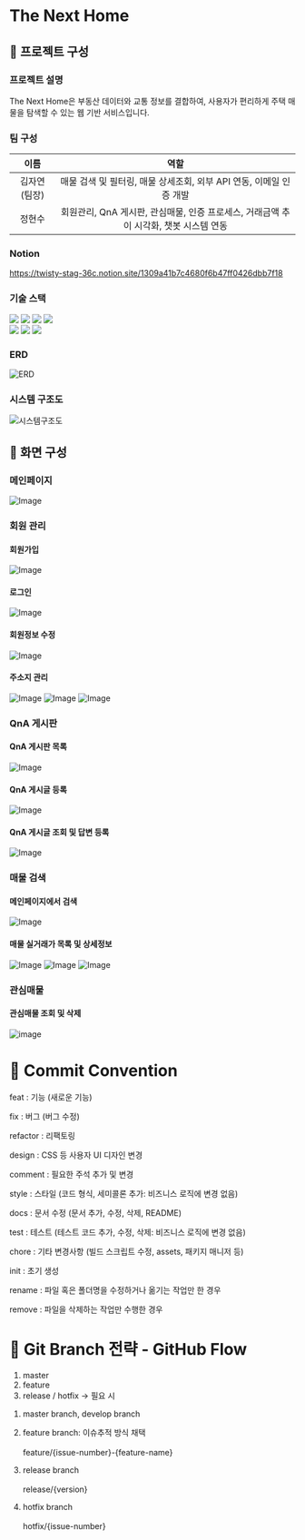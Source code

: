 # The Next Home

## :pushpin: 프로젝트 구성
### 프로젝트 설명
The Next Home은 부동산 데이터와 교통 정보를 결합하여, 사용자가 편리하게 주택 매물을 탐색할 수 있는 웹 기반 서비스입니다.<br>

### 팀 구성
|이름|역할|
|:---:|:---:|
|김자연(팀장)|매물 검색 및 필터링, 매물 상세조회, 외부 API 연동, 이메일 인증 개발|
|정현수|회원관리, QnA 게시판, 관심매물, 인증 프로세스, 거래금액 추이 시각화, 챗봇 시스템 연동|

### Notion
https://twisty-stag-36c.notion.site/1309a41b7c4680f6b47ff0426dbb7f18

### 기술 스택

  <img src="https://img.shields.io/badge/java-007396?style=for-the-badge&logo=java&logoColor=white">
  <img src="https://img.shields.io/badge/springboot-6DB33F?style=for-the-badge&logo=springboot&logoColor=white">
  <img src="https://img.shields.io/badge/mysql-4479A1?style=for-the-badge&logo=mysql&logoColor=white">
  <img src="https://img.shields.io/badge/git-F05032?style=for-the-badge&logo=git&logoColor=white">
  <br>
  <img src="https://img.shields.io/badge/css-1572B6?style=for-the-badge&logo=css3&logoColor=white">
  <img src="https://img.shields.io/badge/javascript-F7DF1E?style=for-the-badge&logo=javascript&logoColor=black">
  <img src="https://img.shields.io/badge/vue.js-4FC08D?style=for-the-badge&logo=vue.js&logoColor=white">
  <br>

### ERD
![ERD](https://github.com/user-attachments/assets/2711e0af-5aed-4cbb-bda3-122f51ccc609)

### 시스템 구조도
![시스템구조도](https://github.com/user-attachments/assets/cf6aec1d-a081-4f12-bfa2-26028bebad4d)

## :pushpin: 화면 구성
### 메인페이지
![Image](https://github.com/user-attachments/assets/4f61489f-67a7-48f2-8d9e-6dbb5fc78fca)

### 회원 관리
#### 회원가입
![Image](https://github.com/user-attachments/assets/35b203c6-4cbd-4de5-839a-7ce894ea035a)

#### 로그인
![Image](https://github.com/user-attachments/assets/2a309e03-5018-4753-af22-e6a1546b7ba5)

#### 회원정보 수정
![Image](https://github.com/user-attachments/assets/8f5d7d28-4cc1-4055-899f-0cdde8e1002a)

#### 주소지 관리
![Image](https://github.com/user-attachments/assets/04398b61-f7fd-4d1c-9441-ef4ac92c3f9b)
![Image](https://github.com/user-attachments/assets/bf525837-99bd-420e-8527-9b1d7a237c76)
![Image](https://github.com/user-attachments/assets/aaa5c0c9-3178-4cdb-b46c-66bb22c04666)

### QnA 게시판
#### QnA 게시판 목록
![Image](https://github.com/user-attachments/assets/d64f05e5-5792-4b41-9a42-a7b0f016fa2c)

#### QnA 게시글 등록
![Image](https://github.com/user-attachments/assets/0c8cc27c-5264-4953-bcdd-f567aa56b5c4)

#### QnA 게시글 조회 및 답변 등록
![Image](https://github.com/user-attachments/assets/3b687288-096c-4fcf-8b77-e9a2caca250e)

### 매물 검색
#### 메인페이지에서 검색
![Image](https://github.com/user-attachments/assets/0c8b6034-8e34-4f49-9a03-d26501a5c1e1)<br />

#### 매물 실거래가 목록 및 상세정보
![Image](https://github.com/user-attachments/assets/9029d5c7-e1f8-40a5-896a-5297ab9831e0)
![Image](https://github.com/user-attachments/assets/f61571c5-04a6-4bb6-9bcf-9d70a0893cd8)
![Image](https://github.com/user-attachments/assets/a8ac4ac8-5e0c-49bb-b874-52e995dd4f4f)
 <br />

### 관심매물
#### 관심매물 조회 및 삭제
![image](https://github.com/user-attachments/assets/103cd67b-5508-4010-bc73-23c3f413b7b5)


# :pushpin: Commit Convention

feat : 기능 (새로운 기능)

fix : 버그 (버그 수정)

refactor : 리팩토링

design : CSS 등 사용자 UI 디자인 변경

comment : 필요한 주석 추가 및 변경

style : 스타일 (코드 형식, 세미콜론 추가: 비즈니스 로직에 변경 없음)

docs : 문서 수정 (문서 추가, 수정, 삭제, README)

test : 테스트 (테스트 코드 추가, 수정, 삭제: 비즈니스 로직에 변경 없음)

chore : 기타 변경사항 (빌드 스크립트 수정, assets, 패키지 매니저 등)

init : 초기 생성

rename : 파일 혹은 폴더명을 수정하거나 옮기는 작업만 한 경우

remove : 파일을 삭제하는 작업만 수행한 경우

# :pushpin: Git Branch 전략 - GitHub Flow

1. master
2. feature
3. release / hotfix → 필요 시

1) master branch, develop branch

2) feature branch: 이슈추적 방식 채택
<br><br>feature/{issue-number}-{feature-name} 

3) release branch
<br><br>release/{version}

4) hotfix branch
<br><br>hotfix/{issue-number}
